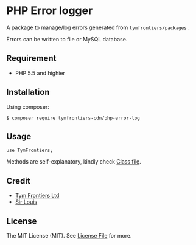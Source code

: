 # PHP Error logger

A package to manage/log errors generated from `tymfrontiers/packages` .

Errors can be written to file or MySQL database.

## Requirement

- PHP 5.5 and highier

## Installation

Using composer:

`$ composer require tymfrontiers-cdn/php-error-log`

## Usage

```
use TymFrontiers;

```
Methods are self-explanatory, kindly check [Class file](src/ErrorLog.php).

## Credit

- [Tym Frontiers Ltd](https://tymfrontiers.com)
- [Sir Louis](https://sirlouis.io)

## License

The MIT License (MIT). See [License File]() for more.
